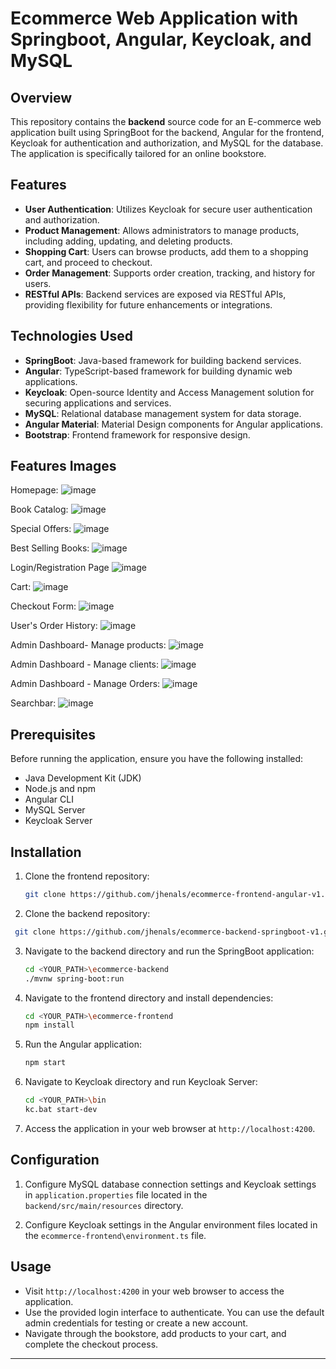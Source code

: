 # Ecommerce Web Application with Springboot, Angular, Keycloak, and MySQL

## Overview

This repository contains the **backend** source code for an E-commerce web application built using SpringBoot for the backend, Angular for the frontend, Keycloak for authentication and authorization, and MySQL for the database. The application is specifically tailored for an online bookstore.

## Features

- **User Authentication**: Utilizes Keycloak for secure user authentication and authorization.
- **Product Management**: Allows administrators to manage products, including adding, updating, and deleting products.
- **Shopping Cart**: Users can browse products, add them to a shopping cart, and proceed to checkout.
- **Order Management**: Supports order creation, tracking, and history for users.
- **RESTful APIs**: Backend services are exposed via RESTful APIs, providing flexibility for future enhancements or integrations.

## Technologies Used

- **SpringBoot**: Java-based framework for building backend services.
- **Angular**: TypeScript-based framework for building dynamic web applications.
- **Keycloak**: Open-source Identity and Access Management solution for securing applications and services.
- **MySQL**: Relational database management system for data storage.
- **Angular Material**: Material Design components for Angular applications.
- **Bootstrap**: Frontend framework for responsive design.

## Features Images

Homepage:
![image](https://github.com/jhenals/ecommerce-frontend-angular-v1/assets/77573528/4d7a522e-fab8-4e7f-be54-d776a9b426fc)

Book Catalog:
![image](https://github.com/jhenals/ecommerce-frontend-angular-v1/assets/77573528/74a06461-9da8-496d-848f-3f22765bfb4b)

Special Offers:
![image](https://github.com/jhenals/ecommerce-frontend-angular-v1/assets/77573528/e0205707-6aaa-4757-b672-cd4783937d90)

Best Selling Books:
![image](https://github.com/jhenals/ecommerce-frontend-angular-v1/assets/77573528/44fcf2b1-55e6-4d57-a4c4-a9ffc23fad52)

Login/Registration Page
![image](https://github.com/jhenals/ecommerce-frontend-angular-v1/assets/77573528/c1c81b73-a264-4b6f-bcd7-9ff66d77c7e9)

Cart:
![image](https://github.com/jhenals/ecommerce-frontend-angular-v1/assets/77573528/43608294-1854-46af-8c22-a5b91229f001)

Checkout Form:
![image](https://github.com/jhenals/ecommerce-frontend-angular-v1/assets/77573528/5a2738b7-6079-49de-bdf6-8637d5d9445b)

User's Order History:
![image](https://github.com/jhenals/ecommerce-frontend-angular-v1/assets/77573528/ee0daa12-83f6-4eb3-9a94-3778352050ce)

Admin Dashboard- Manage products:
![image](https://github.com/jhenals/ecommerce-frontend-angular-v1/assets/77573528/2571fc8d-e3cd-4aa9-8cd3-1e60ce1668e9)

Admin Dashboard - Manage clients:
![image](https://github.com/jhenals/ecommerce-frontend-angular-v1/assets/77573528/31c5fc3d-fa9b-4ae7-be41-c80e77868b00)

Admin Dashboard - Manage Orders:
![image](https://github.com/jhenals/ecommerce-frontend-angular-v1/assets/77573528/82188534-25db-489b-b90d-bb577489b48c)

Searchbar:
![image](https://github.com/jhenals/ecommerce-frontend-angular-v1/assets/77573528/b1cf3c10-4fd0-4bef-a73e-24478fe160eb)


## Prerequisites

Before running the application, ensure you have the following installed:

- Java Development Kit (JDK)
- Node.js and npm
- Angular CLI
- MySQL Server
- Keycloak Server

## Installation

1. Clone the frontend repository:

   ```bash
   git clone https://github.com/jhenals/ecommerce-frontend-angular-v1.git
   ```

2. Clone the backend repository:

  ```bash
   git clone https://github.com/jhenals/ecommerce-backend-springboot-v1.git
   ```

3. Navigate to the backend directory and run the SpringBoot application:

   ```bash
   cd <YOUR_PATH>\ecommerce-backend
   ./mvnw spring-boot:run
   ```

4. Navigate to the frontend directory and install dependencies:

   ```bash
   cd <YOUR_PATH>\ecommerce-frontend
   npm install
   ```

5. Run the Angular application:

   ```bash
   npm start
   ```

6. Navigate to Keycloak directory and run Keycloak Server:

   ```bash
   cd <YOUR_PATH>\bin
   kc.bat start-dev
   ```

7. Access the application in your web browser at `http://localhost:4200`.

## Configuration

1. Configure MySQL database connection settings and Keycloak settings in `application.properties` file located in the `backend/src/main/resources` directory.

2. Configure Keycloak settings in the Angular environment files located in the `ecommerce-frontend\environment.ts` file.

## Usage

- Visit `http://localhost:4200` in your web browser to access the application.
- Use the provided login interface to authenticate. You can use the default admin credentials for testing or create a new account.
- Navigate through the bookstore, add products to your cart, and complete the checkout process.
---


